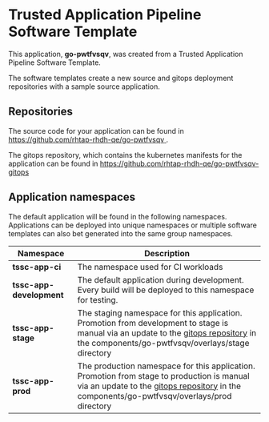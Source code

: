 # Trusted Application Pipeline Software Template

This application, **go-pwtfvsqv**, was created from a Trusted Application Pipeline Software Template.

The software templates create a new source and gitops deployment repositories with a sample source application. 

## Repositories

The source code for your application can be found in [https://github.com/rhtap-rhdh-qe/go-pwtfvsqv ](https://github.com/rhtap-rhdh-qe/go-pwtfvsqv ).
 
The gitops repository, which contains the kubernetes manifests for the application can be found in 
[https://github.com/rhtap-rhdh-qe/go-pwtfvsqv-gitops ](https://github.com/rhtap-rhdh-qe/go-pwtfvsqv-gitops ) 

## Application namespaces 

The default application will be found in the following namespaces. Applications can be deployed into unique namespaces or multiple software templates can also bet generated into the same group namespaces.  

|  Namespace   |  Description   |  
| -------- | -------- |
| **tssc-app-ci** | The namespace used for CI workloads |
| **tssc-app-development** | The default application during development. Every build will be deployed to this namespace for testing. |
| **tssc-app-stage** | The staging namespace for this application. Promotion from development to stage is manual via an update to the [gitops repository](https://github.com/rhtap-rhdh-qe/go-pwtfvsqv-gitops ) in the components/go-pwtfvsqv/overlays/stage directory |
| **tssc-app-prod** | The production namespace for this application. Promotion from stage to production is manual via an update to the [gitops repository](https://github.com/rhtap-rhdh-qe/go-pwtfvsqv-gitops ) in the components/go-pwtfvsqv/overlays/prod directory |